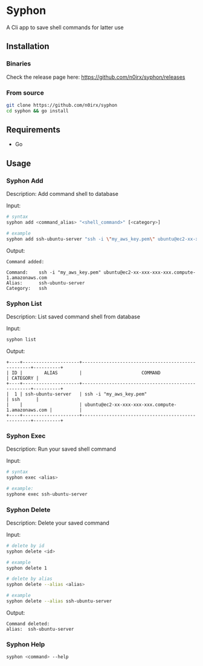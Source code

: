# Syphon

A Cli app to save shell commands for latter use

## Installation

### Binaries
Check the release page here: https://github.com/n0irx/syphon/releases

### From source

```bash
git clone https://github.com/n0irx/syphon
cd syphon && go install
```

## Requirements
- Go

## Usage 

### Syphon Add

Description: Add command shell to database  

Input:  

```bash
# syntax
syphon add <command_alias> "<shell_command>" [<category>]

# example
syphon add ssh-ubuntu-server "ssh -i \"my_aws_key.pem\" ubuntu@ec2-xx-xxx-xxx-xxx.compute-1.amazonaws.com" sshs
```

Output:  

```
Command added:

Command:    ssh -i "my_aws_key.pem" ubuntu@ec2-xx-xxx-xxx-xxx.compute-1.amazonaws.com
Alias:      ssh-ubuntu-server
Category:   ssh
```

### Syphon List

Description: List saved command shell from database  

Input:  

```bash
syphon list
```

Output:  

```
+----+---------------------+---------------------------------------------------+----------+
| ID |        ALIAS        |                      COMMAND                      | CATEGORY |
+----+---------------------+---------------------------------------------------+----------+
|  1 | ssh-ubuntu-server   | ssh -i "my_aws_key.pem"                           | ssh      |
|    |                     | ubuntu@ec2-xx-xxx-xxx-xxx.compute-1.amazonaws.com |          |
+----+---------------------+---------------------------------------------------+----------+
```

### Syphon Exec

Description: Run your saved shell command  

Input:  

```bash
# syntax
syphon exec <alias>

# example: 
syphone exec ssh-ubuntu-server
```

### Syphon Delete

Description: Delete your saved command  

Input:  

```bash
# delete by id
syphon delete <id>

# example 
syphon delete 1

# delete by alias
syphon delete --alias <alias>

# example
syphon delete --alias ssh-ubuntu-server
```

Output:  

```
Command deleted:
alias:  ssh-ubuntu-server
```

### Syphon Help

```bash
syphon <command> --help
```
